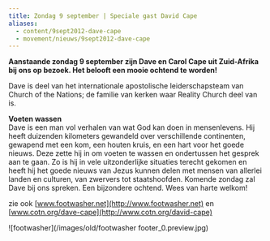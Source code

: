```yaml
---
title: Zondag 9 september | Speciale gast David Cape
aliases:
  - content/9sept2012-dave-cape
  - movement/nieuws/9sept2012-dave-cape
---
```


**Aanstaande zondag 9 september zijn Dave en Carol Cape uit Zuid-Afrika bij ons op bezoek. Het belooft een mooie ochtend te worden!**

Dave is deel van het internationale apostolische leiderschapsteam van Church of the Nations; de familie van kerken waar Reality Church deel van is.

**Voeten wassen**  
Dave is een man vol verhalen van wat God kan doen in mensenlevens. Hij heeft duizenden kilometers gewandeld over verschillende continenten, gewapend met een kom, een houten kruis, en een hart voor het goede nieuws. Deze zette hij in om voeten te wassen en ondertussen het gesprek aan te gaan. Zo is hij in vele uitzonderlijke situaties terecht gekomen en heeft hij het goede nieuws van Jezus kunnen delen met mensen van allerlei landen en culturen, van zwervers tot staatshoofden. Komende zondag zal Dave bij ons spreken. Een bijzondere ochtend. Wees van harte welkom!

zie ook [www.footwasher.net](http://www.footwasher.net) en [www.cotn.org/dave-cape](http://www.cotn.org/david-cape)

![footwasher](/images/old/footwasher footer_0.preview.jpg)
